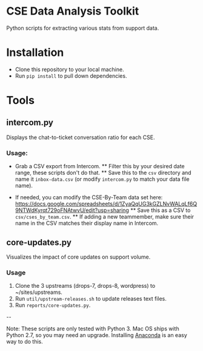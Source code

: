 # CSE Data Analysis Toolkit

Python scripts for extracting various stats from support data.

# Installation

- Clone this repository to your local machine.
- Run `pip install` to pull down dependencies.

# Tools

## intercom.py

Displays the chat-to-ticket conversation ratio for each CSE.

### Usage:

- Grab a CSV export from Intercom.
  ** Filter this by your desired date range, these scripts don't do that.
  ** Save this to the `csv` directory and name it `inbox-data.csv` (or modify `intercom.py` to match your data file name).

- If needed, you can modify the CSE-By-Team data set here:
  https://docs.google.com/spreadsheets/d/1ZyaQqUG3kGZLNvWALqLf6Q9NTWdKyrqt729oFNAtwvU/edit?usp=sharing
  ** Save this as a CSV to `csv/cses_by_team.csv`.
  ** If adding a new teammember, make sure their name in the CSV matches their display name in Intercom.

## core-updates.py

Visualizes the impact of core updates on support volume.

### Usage

1. Clone the 3 upstreams (drops-7, drops-8, wordpress) to ~/sites/upstreams.
2. Run `util/upstream-releases.sh` to update releases text files.
3. Run `reports/core-updates.py`.

--

Note: These scripts are only tested with Python 3. Mac OS ships with Python 2.7, so you may need an upgrade. Installing [Anaconda](https://www.anaconda.com/products/individual) is an easy way to do this.
